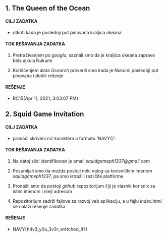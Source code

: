 ## 1. The Queen of the Ocean

#### CILJ ZADATKA
- otkriti kada je poslednji put pinovana kraljica okeana

#### TOK REŠAVANJA ZADATKA
1. Pretraživanjem po _googlu_, saznali smo da je kraljica okeana zapravo bela ajkula Nukumi

2. Korišćenjem alata _Ocearch_ proverili smo kada je Nukumi poslednji put pinovana i dobili rešenje 

#### REŠENJE
- RC15{Apr 11, 2021, 3:03:07 PM}


## 2. Squid Game Invitation
#### CILJ ZADATKA
- pronaći skriveni niz karaktera u formatu 'NAVY{}'. 

#### TOK REŠAVANJA ZADATKA
1. Na datoj slici identifikovan je email _squidgameph1337@gmail.com_

2. Posumljali smo da možda postoji neki nalog sa korisničkim imenom _squidgameph1337_, pa smo istražili različite platforme

3. Pronašli smo da postoji _github_ repozitorijum čiji je vlasnik korisnik sa istim imenom i mejl adresom

4. Repozitorijum sadrži fajlove za razvoj veb aplikaciju, a u fajlu _index.html_ se nalazi rešenje zadatka

#### REŠENJE
- NAVY{h4v3_y0u_3v3r_w4tched_!t?}